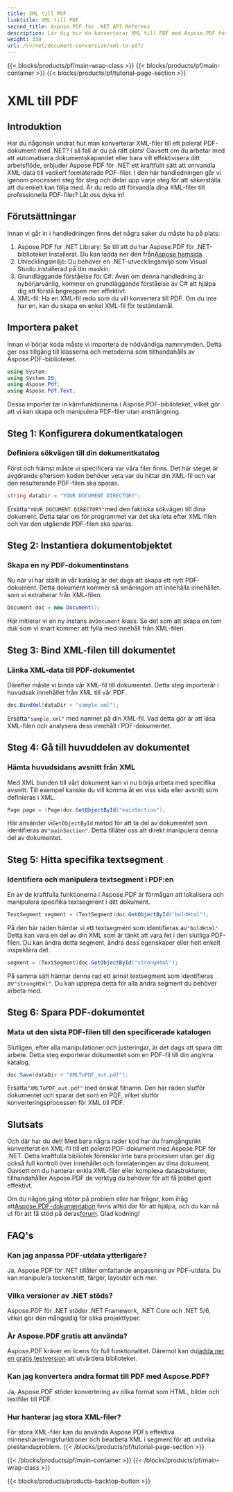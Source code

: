 ```yaml
---
title: XML till PDF
linktitle: XML till PDF
second_title: Aspose.PDF för .NET API Referens
description: Lär dig hur du konverterar XML till PDF med Aspose.PDF för .NET i denna omfattande steg-för-steg-handledning, komplett med kodexempel och detaljerade förklaringar.
weight: 330
url: /sv/net/document-conversion/xml-to-pdf/
---
```


{{< blocks/products/pf/main-wrap-class >}}
{{< blocks/products/pf/main-container >}}
{{< blocks/products/pf/tutorial-page-section >}}

# XML till PDF

## Introduktion

Har du någonsin undrat hur man konverterar XML-filer till ett polerat PDF-dokument med .NET? I så fall är du på rätt plats! Oavsett om du arbetar med att automatisera dokumentskapandet eller bara vill effektivisera ditt arbetsflöde, erbjuder Aspose.PDF för .NET ett kraftfullt sätt att omvandla XML-data till vackert formaterade PDF-filer. I den här handledningen går vi igenom processen steg för steg och delar upp varje steg för att säkerställa att du enkelt kan följa med. Är du redo att förvandla dina XML-filer till professionella PDF-filer? Låt oss dyka in!

## Förutsättningar

Innan vi går in i handledningen finns det några saker du måste ha på plats:

1.  Aspose.PDF for .NET Library: Se till att du har Aspose.PDF för .NET-biblioteket installerat. Du kan ladda ner den från[Aspose hemsida](https://releases.aspose.com/pdf/net/).
2. Utvecklingsmiljö: Du behöver en .NET-utvecklingsmiljö som Visual Studio installerad på din maskin.
3. Grundläggande förståelse för C#: Även om denna handledning är nybörjarvänlig, kommer en grundläggande förståelse av C# att hjälpa dig att förstå begreppen mer effektivt.
4. XML-fil: Ha en XML-fil redo som du vill konvertera till PDF. Om du inte har en, kan du skapa en enkel XML-fil för teständamål.

## Importera paket

Innan vi börjar koda måste vi importera de nödvändiga namnrymden. Detta ger oss tillgång till klasserna och metoderna som tillhandahålls av Aspose.PDF-biblioteket.

```csharp
using System;
using System.IO;
using Aspose.Pdf;
using Aspose.Pdf.Text;
```

Dessa importer tar in kärnfunktionerna i Aspose.PDF-biblioteket, vilket gör att vi kan skapa och manipulera PDF-filer utan ansträngning.

## Steg 1: Konfigurera dokumentkatalogen

### Definiera sökvägen till din dokumentkatalog

Först och främst måste vi specificera var våra filer finns. Det här steget är avgörande eftersom koden behöver veta var du hittar din XML-fil och var den resulterande PDF-filen ska sparas.

```csharp
string dataDir = "YOUR DOCUMENT DIRECTORY";
```

 Ersätta`"YOUR DOCUMENT DIRECTORY"`med den faktiska sökvägen till dina dokument. Detta talar om för programmet var det ska leta efter XML-filen och var den utgående PDF-filen ska sparas.

## Steg 2: Instantiera dokumentobjektet

### Skapa en ny PDF-dokumentinstans

Nu när vi har ställt in vår katalog är det dags att skapa ett nytt PDF-dokument. Detta dokument kommer så småningom att innehålla innehållet som vi extraherar från XML-filen.

```csharp
Document doc = new Document();
```

 Här initierar vi en ny instans av`Document` klass. Se det som att skapa en tom duk som vi snart kommer att fylla med innehåll från XML-filen.

## Steg 3: Bind XML-filen till dokumentet

### Länka XML-data till PDF-dokumentet

Därefter måste vi binda vår XML-fil till dokumentet. Detta steg importerar i huvudsak innehållet från XML till vår PDF.

```csharp
doc.BindXml(dataDir + "sample.xml");
```

 Ersätta`"sample.xml"` med namnet på din XML-fil. Vad detta gör är att läsa XML-filen och analysera dess innehåll i PDF-dokumentet.

## Steg 4: Gå till huvuddelen av dokumentet

### Hämta huvudsidans avsnitt från XML

Med XML bunden till vårt dokument kan vi nu börja arbeta med specifika avsnitt. Till exempel kanske du vill komma åt en viss sida eller avsnitt som definieras i XML.

```csharp
Page page = (Page)doc.GetObjectById("mainSection");
```

 Här använder vi`GetObjectById` metod för att ta del av dokumentet som identifieras av`"mainSection"`. Detta tillåter oss att direkt manipulera denna del av dokumentet.

## Steg 5: Hitta specifika textsegment

### Identifiera och manipulera textsegment i PDF:en

En av de kraftfulla funktionerna i Aspose.PDF är förmågan att lokalisera och manipulera specifika textsegment i ditt dokument.

```csharp
TextSegment segment = (TextSegment)doc.GetObjectById("boldHtml");
```

 På den här raden hämtar vi ett textsegment som identifieras av`"boldHtml"`. Detta kan vara en del av din XML som är tänkt att vara fet i den slutliga PDF-filen. Du kan ändra detta segment, ändra dess egenskaper eller helt enkelt inspektera det.

```csharp
segment = (TextSegment)doc.GetObjectById("strongHtml");
```

 På samma sätt hämtar denna rad ett annat textsegment som identifieras av`"strongHtml"`. Du kan upprepa detta för alla andra segment du behöver arbeta med.

## Steg 6: Spara PDF-dokumentet

### Mata ut den sista PDF-filen till den specificerade katalogen

Slutligen, efter alla manipulationer och justeringar, är det dags att spara ditt arbete. Detta steg exporterar dokumentet som en PDF-fil till din angivna katalog.

```csharp
doc.Save(dataDir + "XMLToPDF_out.pdf");
```

 Ersätta`"XMLToPDF_out.pdf"` med önskat filnamn. Den här raden slutför dokumentet och sparar det som en PDF, vilket slutför konverteringsprocessen för XML till PDF.

## Slutsats

Och där har du det! Med bara några rader kod har du framgångsrikt konverterat en XML-fil till ett polerat PDF-dokument med Aspose.PDF för .NET. Detta kraftfulla bibliotek förenklar inte bara processen utan ger dig också full kontroll över innehållet och formateringen av dina dokument. Oavsett om du hanterar enkla XML-filer eller komplexa datastrukturer, tillhandahåller Aspose.PDF de verktyg du behöver för att få jobbet gjort effektivt.

 Om du någon gång stöter på problem eller har frågor, kom ihåg att[Aspose.PDF-dokumentation](https://reference.aspose.com/pdf/net/) finns alltid där för att hjälpa, och du kan nå ut för att få stöd på deras[forum](https://forum.aspose.com/c/pdf/10). Glad kodning!

## FAQ's

### Kan jag anpassa PDF-utdata ytterligare?
Ja, Aspose.PDF för .NET tillåter omfattande anpassning av PDF-utdata. Du kan manipulera teckensnitt, färger, layouter och mer.

### Vilka versioner av .NET stöds?
Aspose.PDF för .NET stöder .NET Framework, .NET Core och .NET 5/6, vilket gör den mångsidig för olika projekttyper.

### Är Aspose.PDF gratis att använda?
 Aspose.PDF kräver en licens för full funktionalitet. Däremot kan du[ladda ner en gratis testversion](https://releases.aspose.com/) att utvärdera biblioteket.

### Kan jag konvertera andra format till PDF med Aspose.PDF?
Ja, Aspose.PDF stöder konvertering av olika format som HTML, bilder och textfiler till PDF.

### Hur hanterar jag stora XML-filer?
För stora XML-filer kan du använda Aspose.PDFs effektiva minneshanteringsfunktioner och bearbeta XML i segment för att undvika prestandaproblem.
{{< /blocks/products/pf/tutorial-page-section >}}

{{< /blocks/products/pf/main-container >}}
{{< /blocks/products/pf/main-wrap-class >}}

{{< blocks/products/products-backtop-button >}}
